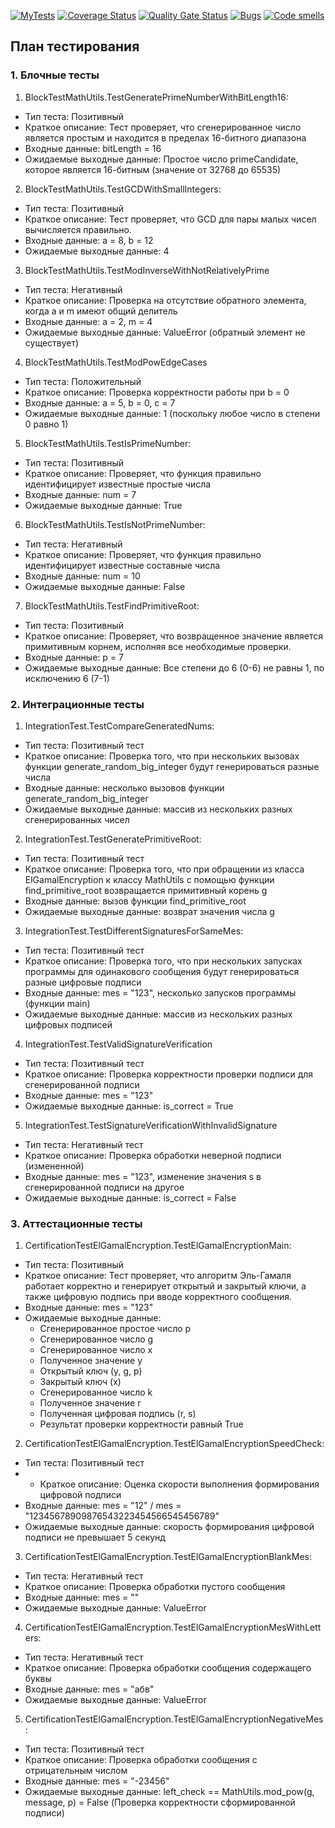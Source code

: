 [![MyTests](https://github.com/Illialla/ElGamal_encryption/actions/workflows/test-action.yml/badge.svg)](https://github.com/Illialla/ElGamal_encryption/actions/workflows/test-action.yml/badge.svg)
[![Coverage Status](https://coveralls.io/repos/github/Illialla/ElGamal_encryption/badge.svg?branch=main)](https://coveralls.io/github/Illialla/ElGamal_encryption?branch=main)
[![Quality Gate Status](https://sonarcloud.io/api/project_badges/measure?project=ElGamal_encryption&metric=alert_status)](https://sonarcloud.io/summary/new_code?id=ElGamal_encryption)
[![Bugs](https://sonarcloud.io/api/project_badges/measure?project=ElGamal_encryption&metric=bugs)](https://sonarcloud.io/summary/new_code?id=ElGamal_encryption)
[![Code smells](https://sonarcloud.io/api/project_badges/measure?project=ElGamal_encryption&metric=code_smells)](https://sonarcloud.io/dashboard?id=ElGamal_encryption)

## План тестирования
### 1. Блочные тесты
1. BlockTestMathUtils.TestGeneratePrimeNumberWithBitLength16:
 - Тип теста: Позитивный
 - Краткое описание: Тест проверяет, что сгенерированное число является простым и находится в пределах 16-битного диапазона
 - Входные данные: bitLength = 16
 - Ожидаемые выходные данные: Простое число primeCandidate, которое является 16-битным (значение от 32768 до 65535)
2. BlockTestMathUtils.TestGCDWithSmallIntegers:
 - Тип теста: Позитивный
 - Краткое описание: Тест проверяет, что GCD для пары малых чисел вычисляется правильно.
 - Входные данные: a = 8, b = 12
 - Ожидаемые выходные данные: 4
3. BlockTestMathUtils.TestModInverseWithNotRelativelyPrime
 - Тип теста: Негативный
 - Краткое описание: Проверка на отсутствие обратного элемента, когда a и m имеют общий делитель
 - Входные данные: a = 2, m = 4
 - Ожидаемые выходные данные: ValueError (обратный элемент не существует)
4. BlockTestMathUtils.TestModPowEdgeCases
 - Тип теста: Положительный
 - Краткое описание: Проверка корректности работы при b = 0
 - Входные данные: a = 5, b = 0, c = 7
 - Ожидаемые выходные данные: 1 (поскольку любое число в степени 0 равно 1)
5. BlockTestMathUtils.TestIsPrimeNumber:
- Тип теста: Позитивный
- Краткое описание: Проверяет, что функция правильно идентифицирует известные простые числа
- Входные данные: num = 7
- Ожидаемые выходные данные: True
6. BlockTestMathUtils.TestIsNotPrimeNumber:
- Тип теста: Негативный
- Краткое описание: Проверяет, что функция правильно идентифицирует известные составные числа
- Входные данные: num = 10
- Ожидаемые выходные данные: False
7. BlockTestMathUtils.TestFindPrimitiveRoot:
- Тип теста: Позитивный
- Краткое описание: Проверяет, что возвращенное значение является примитивным корнем, исполняя все необходимые проверки.
- Входные данные: p = 7
- Ожидаемые выходные данные: Все степени до 6 (0-6) не равны 1, по исключению 6 (7-1)

[//]: # (8. TestMathUtils.TestElGamalEncryptionMain:)
[//]: # (- Тип теста: Позитивный)
[//]: # (- Краткое описание: Тест проверяет, что алгоритм Эль-Гамаля работает корректно и генерирует цифровую подпись.)
[//]: # (- Входные данные: mes = "123")
[//]: # (- Ожидаемые выходные данные: полученная цифровая подпись &#40;r, s&#41; и результат проверки корректности равный True.)

### 2. Интеграционные тесты
1. IntegrationTest.TestCompareGeneratedNums:
- Тип теста: Позитивный тест
- Краткое описание: Проверка того, что при нескольких вызовах функции generate_random_big_integer будут генерироваться разные числа 
- Входные данные: несколько вызовов функции generate_random_big_integer
- Ожидаемые выходные данные: массив из нескольких разных сгенерированных чисел
2. IntegrationTest.TestGeneratePrimitiveRoot:
- Тип теста: Позитивный тест
- Краткое описание: Проверка того, что при обращении из класса ElGamalEncryption к классу MathUtils с помощью функции find_primitive_root возвращается примитивный корень g  
- Входные данные: вызов функции find_primitive_root
- Ожидаемые выходные данные: возврат значения числа g
3. IntegrationTest.TestDifferentSignaturesForSameMes:
- Тип теста: Позитивный тест
- Краткое описание: Проверка того, что при нескольких запусках программы для одинакового сообщения будут генерироваться разные цифровые подписи 
- Входные данные: mes = "123", несколько запусков программы (функции main)
- Ожидаемые выходные данные: массив из нескольких разных цифровых подписей
4. IntegrationTest.TestValidSignatureVerification
- Тип теста: Позитивный тест
- Краткое описание: Проверка корректности проверки подписи для сгенерированной подписи
- Входные данные: mes = "123"
- Ожидаемые выходные данные: is_correct = True
5. IntegrationTest.TestSignatureVerificationWithInvalidSignature
- Тип теста: Негативный тест
- Краткое описание: Проверка обработки неверной подписи (измененной)
- Входные данные: mes = "123", изменение значения s в сгенерированной подписи на другое
- Ожидаемые выходные данные: is_correct = False
### 3. Аттестационные тесты
1. CertificationTestElGamalEncryption.TestElGamalEncryptionMain:
- Тип теста: Позитивный
- Краткое описание: Тест проверяет, что алгоритм Эль-Гамаля работает корректно и генерирует открытый и закрытый ключи, а также цифровую подпись при вводе корректного сообщения.
- Входные данные: mes = "123"
- Ожидаемые выходные данные:
  - Сгенерированное простое число p
  - Сгенерированное число g
  - Сгенерированное число x
  - Полученное значение y
  - Открытый ключ (y, g, p)
  - Закрытый ключ (x)
  - Сгенерированное число k
  - Полученное значение r
  - Полученная цифровая подпись (r, s)
  - Результат проверки корректности равный True
2. CertificationTestElGamalEncryption.TestElGamalEncryptionSpeedCheck:
- Тип теста: Позитивный тест
- - Краткое описание: Оценка скорости выполнения формирования цифровой подписи
- Входные данные: mes = "12" / mes = "12345678909876543223454566545456789"
- Ожидаемые выходные данные: скорость формирования цифровой подписи не превышает 5 секунд
3. CertificationTestElGamalEncryption.TestElGamalEncryptionBlankMes:
- Тип теста: Негативный тест
- Краткое описание: Проверка обработки пустого сообщения
- Входные данные: mes = ""
- Ожидаемые выходные данные: ValueError
4. CertificationTestElGamalEncryption.TestElGamalEncryptionMesWithLetters:
- Тип теста: Негативный тест
- Краткое описание: Проверка обработки сообщения содержащего буквы
- Входные данные: mes = "абв"
- Ожидаемые выходные данные: ValueError
5. CertificationTestElGamalEncryption.TestElGamalEncryptionNegativeMes:
- Тип теста: Позитивный тест
- Краткое описание: Проверка обработки сообщения с отрицательным числом
- Входные данные: mes = "-23456"
- Ожидаемые выходные данные: left_check == MathUtils.mod_pow(g, message, p) = False (Проверка корректности сформированной подписи)

